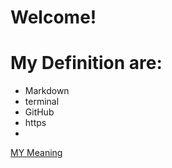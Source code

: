 # Welcome!

# My Definition are:


+ Markdown
+ terminal
+ GitHub
+ https
+ 












[MY Meaning](index.html)
